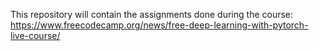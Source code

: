 This repository will contain the assignments done during the course: https://www.freecodecamp.org/news/free-deep-learning-with-pytorch-live-course/
